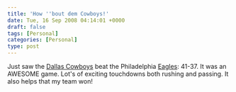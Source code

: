 ```yaml
---
title: 'How ''bout dem Cowboys!'
date: Tue, 16 Sep 2008 04:14:01 +0000
draft: false
tags: [Personal]
categories: [Personal]
type: post
---
```


Just saw the [Dallas Cowboys](http://www.dallascowboys.com/) beat the Philadelphia [Eagles](http://en.wikipedia.org/wiki/Loser): 41-37. It was an AWESOME game. Lot's of exciting touchdowns both rushing and passing. It also helps that my team won!